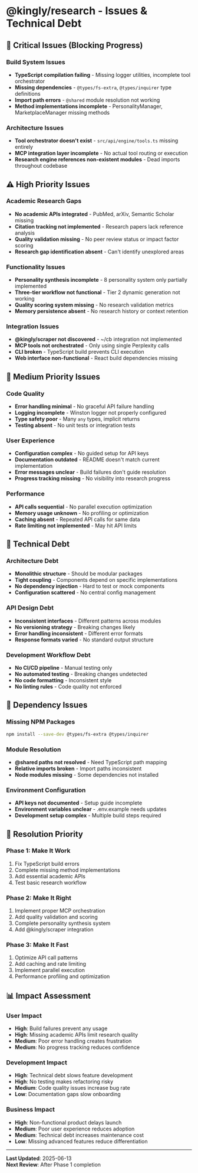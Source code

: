 # @kingly/research - Issues & Technical Debt

## 🚨 Critical Issues (Blocking Progress)

### **Build System Issues**
- **TypeScript compilation failing** - Missing logger utilities, incomplete tool orchestrator
- **Missing dependencies** - `@types/fs-extra`, `@types/inquirer` type definitions
- **Import path errors** - `@shared` module resolution not working
- **Method implementations incomplete** - PersonalityManager, MarketplaceManager missing methods

### **Architecture Issues**
- **Tool orchestrator doesn't exist** - `src/api/engine/tools.ts` missing entirely
- **MCP integration layer incomplete** - No actual tool routing or execution
- **Research engine references non-existent modules** - Dead imports throughout codebase

## ⚠️ High Priority Issues

### **Academic Research Gaps**
- **No academic APIs integrated** - PubMed, arXiv, Semantic Scholar missing
- **Citation tracking not implemented** - Research papers lack reference analysis
- **Quality validation missing** - No peer review status or impact factor scoring
- **Research gap identification absent** - Can't identify unexplored areas

### **Functionality Issues**
- **Personality synthesis incomplete** - 8 personality system only partially implemented
- **Three-tier workflow not functional** - Tier 2 dynamic generation not working
- **Quality scoring system missing** - No research validation metrics
- **Memory persistence absent** - No research history or context retention

### **Integration Issues**
- **@kingly/scraper not discovered** - ~/cb integration not implemented
- **MCP tools not orchestrated** - Only using single Perplexity calls
- **CLI broken** - TypeScript build prevents CLI execution
- **Web interface non-functional** - React build dependencies missing

## 🔧 Medium Priority Issues

### **Code Quality**
- **Error handling minimal** - No graceful API failure handling
- **Logging incomplete** - Winston logger not properly configured
- **Type safety poor** - Many `any` types, implicit returns
- **Testing absent** - No unit tests or integration tests

### **User Experience**
- **Configuration complex** - No guided setup for API keys
- **Documentation outdated** - README doesn't match current implementation
- **Error messages unclear** - Build failures don't guide resolution
- **Progress tracking missing** - No visibility into research progress

### **Performance**
- **API calls sequential** - No parallel execution optimization
- **Memory usage unknown** - No profiling or optimization
- **Caching absent** - Repeated API calls for same data
- **Rate limiting not implemented** - May hit API limits

## 📝 Technical Debt

### **Architecture Debt**
- **Monolithic structure** - Should be modular packages
- **Tight coupling** - Components depend on specific implementations
- **No dependency injection** - Hard to test or mock components
- **Configuration scattered** - No central config management

### **API Design Debt**
- **Inconsistent interfaces** - Different patterns across modules
- **No versioning strategy** - Breaking changes likely
- **Error handling inconsistent** - Different error formats
- **Response formats varied** - No standard output structure

### **Development Workflow Debt**
- **No CI/CD pipeline** - Manual testing only
- **No automated testing** - Breaking changes undetected
- **No code formatting** - Inconsistent style
- **No linting rules** - Code quality not enforced

## 🔄 Dependency Issues

### **Missing NPM Packages**
```bash
npm install --save-dev @types/fs-extra @types/inquirer
```

### **Module Resolution**
- **@shared paths not resolved** - Need TypeScript path mapping
- **Relative imports broken** - Import paths inconsistent
- **Node modules missing** - Some dependencies not installed

### **Environment Configuration**
- **API keys not documented** - Setup guide incomplete
- **Environment variables unclear** - .env.example needs updates
- **Development setup complex** - Multiple build steps required

## 🎯 Resolution Priority

### **Phase 1: Make It Work**
1. Fix TypeScript build errors
2. Complete missing method implementations
3. Add essential academic APIs
4. Test basic research workflow

### **Phase 2: Make It Right**
1. Implement proper MCP orchestration
2. Add quality validation and scoring
3. Complete personality synthesis system
4. Add @kingly/scraper integration

### **Phase 3: Make It Fast**
1. Optimize API call patterns
2. Add caching and rate limiting
3. Implement parallel execution
4. Performance profiling and optimization

## 📊 Impact Assessment

### **User Impact**
- **High**: Build failures prevent any usage
- **High**: Missing academic APIs limit research quality
- **Medium**: Poor error handling creates frustration
- **Medium**: No progress tracking reduces confidence

### **Development Impact**
- **High**: Technical debt slows feature development
- **High**: No testing makes refactoring risky
- **Medium**: Code quality issues increase bug rate
- **Low**: Documentation gaps slow onboarding

### **Business Impact**
- **High**: Non-functional product delays launch
- **Medium**: Poor user experience reduces adoption
- **Medium**: Technical debt increases maintenance cost
- **Low**: Missing advanced features reduce differentiation

---

**Last Updated**: 2025-06-13  
**Next Review**: After Phase 1 completion